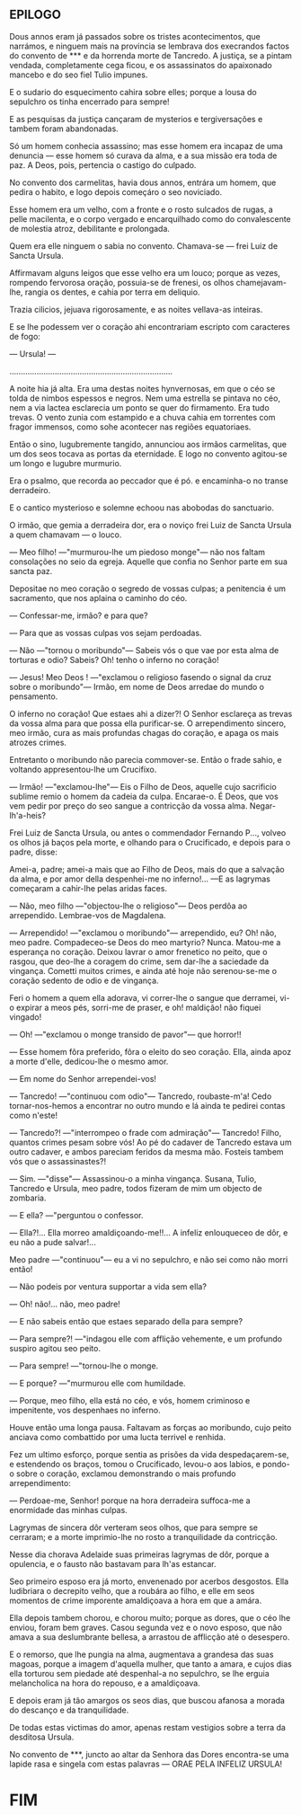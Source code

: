 

## EPILOGO

Dous annos eram já passados sobre os tristes acontecimentos, que narrámos, e ninguem mais na provincia se lembrava dos execrandos factos do convento de *** e da horrenda morte de Tancredo. A justiça, se a pintam vendada, completamente cega ficou, e os assassinatos do apaixonado mancebo e do seo fiel Tulio impunes.

E o sudario do esquecimento cahira sobre elles; porque a lousa do sepulchro os tinha encerrado para sempre!

E as pesquisas da justiça cançaram de mysterios e tergiversações e tambem foram abandonadas.

Só um homem conhecia assassino; mas esse homem era incapaz de uma denuncia — esse homem só curava da alma, e a sua missão era toda de paz. A Deos, pois, pertencia o castigo do culpado.

No convento dos carmelitas, havia dous annos, entrára um homem, que pedira o habito, e logo depois começáro o seo noviciado.

Esse homem era um velho, com a fronte e o rosto sulcados de rugas, a pelle macilenta, e o corpo vergado e encarquilhado como do convalescente de molestia atroz, debilitante e prolongada.

Quem era elle ninguem o sabia no convento. Chamava-se — frei Luiz de Sancta Ursula.

Affirmavam alguns leigos que esse velho era um louco; porque as vezes, rompendo fervorosa oração, possuia-se de frenesi, os olhos chamejavam-lhe, rangia os dentes, e cahia por terra em deliquio.

Trazia cilicios, jejuava rigorosamente, e as noites vellava-as inteiras.

E se lhe podessem ver o coração ahi encontrariam escripto com caracteres de fogo:

— Ursula! —

........................................................................

A noite hia já alta. Era uma destas noites hynvernosas, em que o céo se tolda de nimbos espessos e negros. Nem uma estrella se pintava no céo, nem a via lactea esclarecia um ponto se quer do firmamento. Era tudo trevas. O vento zunia com estampido e a chuva cahia em torrentes com fragor immensos, como sohe acontecer nas regiões equatoriaes.

Então o sino, lugubremente tangido, annunciou aos irmãos carmelitas, que um dos seos tocava as portas da eternidade. E logo no convento agitou-se um longo e lugubre murmurio.

Era o psalmo, que recorda ao peccador que é pó. e encaminha-o no transe derradeiro.

E o cantico mysterioso e solemne echoou nas abobodas do sanctuario.

O irmão, que gemia a derradeira dor, era o noviço frei Luiz de Sancta Ursula a quem chamavam — o louco.

— Meo filho! —"murmurou-lhe um piedoso monge"— não nos faltam consolações no seio da egreja. Aquelle que confia no Senhor parte em sua sancta paz.

Depositae no meo coração o segredo de vossas culpas; a penitencia é um sacramento, que nos aplaina o caminho do céo.

— Confessar-me, irmão? e para que?

— Para que as vossas culpas vos sejam perdoadas.

— Não —"tornou o moribundo"— Sabeis vós o que vae por esta alma de torturas e odio? Sabeis? Oh! tenho o inferno no coração!

— Jesus! Meo Deos ! —"exclamou o religioso fasendo o signal da cruz sobre o moribundo"— Irmão, em nome de Deos arredae do mundo o pensamento.

O inferno no coração! Que estaes ahi a dizer?! O Senhor esclareça as trevas da vossa alma para que possa ella purificar-se. O arrependimento sincero, meo irmão, cura as mais profundas chagas do coração, e apaga os mais atrozes crimes.

Entretanto o moribundo não parecia commover-se. Então o frade sahio, e voltando appresentou-lhe um Crucifixo.

— Irmão! —"exclamou-lhe"— Eis o Filho de Deos, aquelle cujo sacrificio sublime remio o homem da cadeia da culpa. Encarae-o. É Deos, que vos vem pedir por preço do seo sangue a contricção da vossa alma. Negar-lh'a-heis?

Frei Luiz de Sancta Ursula, ou antes o commendador Fernando P..., volveo os olhos já baços pela morte, e olhando para o Crucificado, e depois para o padre, disse:

Amei-a, padre; amei-a mais que ao Filho de Deos, mais do que a salvação da alma, e por amor della despenhei-me no inferno!... —E as lagrymas começaram a cahir-lhe pelas aridas faces.

— Não, meo filho —"objectou-lhe o religioso"— Deos perdôa ao arrependido. Lembrae-vos de Magdalena.

— Arrependido! —"exclamou o moribundo"— arrependido, eu? Oh! não, meo padre. Compadeceo-se Deos do meo martyrio? Nunca. Matou-me a esperança no coração. Deixou lavrar o amor frenetico no peito, que o rasgou, que deo-lhe a coragem do crime, sem dar-lhe a saciedade da vingança. Cometti muitos crimes, e ainda até hoje não serenou-se-me o coração sedento de odio e de vingança.

Feri o homem a quem ella adorava, vi correr-lhe o sangue que derramei, vi-o expirar a meos pés, sorri-me de praser, e oh! maldição! não fiquei vingado!

— Oh! —"exclamou o monge transido de pavor"— que horror!!

— Esse homem fôra preferido, fôra o eleito do seo coração. Ella, ainda apoz a morte d'elle, dedicou-lhe o mesmo amor.

— Em nome do Senhor arrependei-vos!

— Tancredo! —"continuou com odio"— Tancredo, roubaste-m'a! Cedo tornar-nos-hemos a encontrar no outro mundo e lá ainda te pedirei contas como n'este!

— Tancredo?! —"interrompeo o frade com admiração"— Tancredo! Filho, quantos crimes pesam sobre vós! Ao pé do cadaver de Tancredo estava um outro cadaver, e ambos pareciam feridos da mesma mão. Fosteis tambem vós que o assassinastes?!

— Sim. —"disse"— Assassinou-o a minha vingança. Susana, Tulio, Tancredo e Ursula, meo padre, todos fizeram de mim um objecto de zombaria.

— E ella? —"perguntou o confessor.

— Ella?!... Ella morreo amaldiçoando-me!!... A infeliz enlouqueceo de dôr, e eu não a pude salvar!...

Meo padre —"continuou"— eu a vi no sepulchro, e não sei como não morri então!

— Não podeis por ventura supportar a vida sem ella?

— Oh! não!... não, meo padre!

— E não sabeis então que estaes separado della para sempre?

— Para sempre?! —"indagou elle com afflição vehemente, e um profundo suspiro agitou seo peito.

— Para sempre! —"tornou-lhe o monge.

— E porque? —"murmurou elle com humildade.

— Porque, meo filho, ella está no céo, e vós, homem criminoso e impenitente, vos despenhaes no inferno.

Houve então uma longa pausa. Faltavam as forças ao moribundo, cujo peito anciava como combattido por uma lucta terrivel e renhida.

Fez um ultimo esforço, porque sentia as prisões da vida despedaçarem-se, e estendendo os braços, tomou o Crucificado, levou-o aos labios, e pondo-o sobre o coração, exclamou demonstrando o mais profundo arrependimento:

— Perdoae-me, Senhor! porque na hora derradeira suffoca-me a enormidade das minhas culpas.

Lagrymas de sincera dôr verteram seos olhos, que para sempre se cerraram; e a morte imprimio-lhe no rosto a tranquilidade da contricção.

Nesse dia chorava Adelaide suas primeiras lagrymas de dôr, porque a opulencia, e o fausto não bastavam para lh'as estancar.

Seo primeiro esposo era já morto, envenenado por acerbos desgostos. Ella ludibriara o decrepito velho, que a roubára ao filho, e elle em seos momentos de crime imporente amaldiçoava a hora em que a amára.

Ella depois tambem chorou, e chorou muito; porque as dores, que o céo lhe enviou, foram bem graves. Casou segunda vez e o novo esposo, que não amava a sua deslumbrante bellesa, a arrastou de afflicção até o desespero.

E o remorso, que lhe pungia na alma, augmentava a grandesa das suas magoas, porque a imagem d'aquella mulher, que tanto a amara, e cujos dias ella torturou sem piedade até despenhal-a no sepulchro, se lhe erguia melancholica na hora do repouso, e a amaldiçoava.

E depois eram já tão amargos os seos dias, que buscou afanosa a morada do descanço e da tranquilidade.

De todas estas victimas do amor, apenas restam vestigios sobre a terra da desditosa Ursula.

No convento de ***, juncto ao altar da Senhora das Dores encontra-se uma lapide rasa e singela com estas palavras — ORAE PELA INFELIZ URSULA!

# FIM